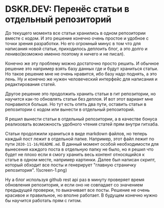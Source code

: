 # DSKR.DEV: Перенёс статьи в отдельный репозиторий

До текущего момента все статьи хранились в одном репозитории вместе с кодом. И это решение конечно очень простое и удобное с точки зрения разработки. Но его огромный минус в том что для написания новой статьи, приходилось деплоить блог, а это долго и лениво(возможно именно поэтому я ничего и не писал).

Конечно же эту проблему можно достаточно просто решить. И обычное решение это например взять базу данных где и будут храниться статьи. Но такое решение мне не очень нравится, ибо базу надо поднять, а это лень. Ну и конечно же нужен человеческий интерфейс для написания и редактирования статей.

Другое решение это продолжить хранить статьи в гит репозитории, но научится как-то обновлять статьи без деплоя. И вот этот вариант мне понравился больше. Но тут есть опять два пути, оставить статьи в репозитории с кодом или вынести в отдельный репозиторий.

Я решил вынести статьи в отдельный репозитории, а в качестве бонуса реализовать возможность удобного чтения статей прям внутри гитхаба.

Статьи продолжили храниться в виде markdown файлов, но теперь каждый пост лежит в отдельной папке. Например, этот файл лежит по пути `2020-11-16/README.md`. В данный момент особой необходимости для вынесения каждого поста в отдельную папку не было, но я решил что будет не плохо если я смогу хранить весь контент относящийся к статье в одном месте, например картинки. Далее был написан скрипт, который обходит все посты и генерирует "главную страничку репозитория".
!(screen-1.png)

Ну а блог используя github rest api раз в минуту проверяет время обновления репозитория, и если оно не совпадает со значением предыдущей проверки, то выкачивает все посты. Решение не очень красивое и правильное, но вполне работает. В будущем конечно нужно бы научится работать прям с гитом.
